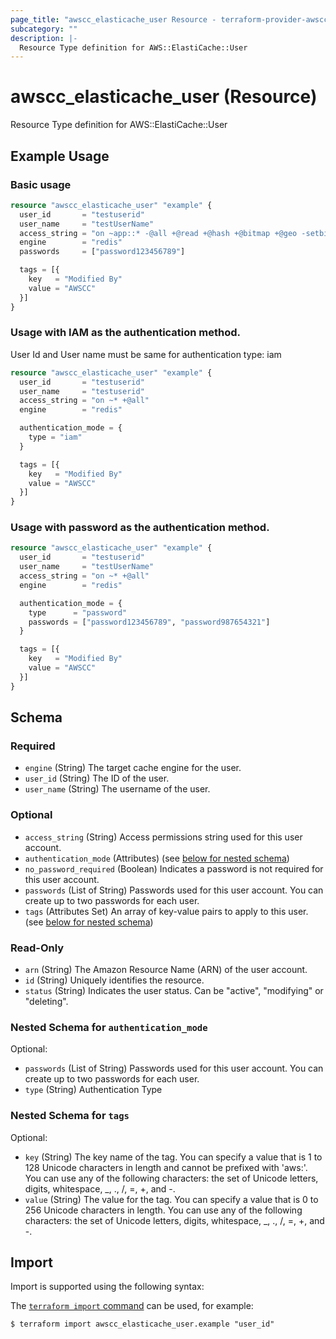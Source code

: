 ```yaml
---
page_title: "awscc_elasticache_user Resource - terraform-provider-awscc"
subcategory: ""
description: |-
  Resource Type definition for AWS::ElastiCache::User
---
```


# awscc_elasticache_user (Resource)

Resource Type definition for AWS::ElastiCache::User

## Example Usage

### Basic usage

```terraform
resource "awscc_elasticache_user" "example" {
  user_id       = "testuserid"
  user_name     = "testUserName"
  access_string = "on ~app::* -@all +@read +@hash +@bitmap +@geo -setbit -bitfield -hset -hsetnx -hmset -hincrby -hincrbyfloat -hdel -bitop -geoadd -georadius -georadiusbymember"
  engine        = "redis"
  passwords     = ["password123456789"]

  tags = [{
    key   = "Modified By"
    value = "AWSCC"
  }]
}
```

### Usage with IAM as the authentication method.
 User Id and User name must be same for authentication type: iam

```terraform
resource "awscc_elasticache_user" "example" {
  user_id       = "testuserid"
  user_name     = "testuserid"
  access_string = "on ~* +@all"
  engine        = "redis"

  authentication_mode = {
    type = "iam"
  }

  tags = [{
    key   = "Modified By"
    value = "AWSCC"
  }]
}
```

### Usage with password as the authentication method.

```terraform
resource "awscc_elasticache_user" "example" {
  user_id       = "testuserid"
  user_name     = "testUserName"
  access_string = "on ~* +@all"
  engine        = "redis"

  authentication_mode = {
    type      = "password"
    passwords = ["password123456789", "password987654321"]
  }

  tags = [{
    key   = "Modified By"
    value = "AWSCC"
  }]
}
```

<!-- schema generated by tfplugindocs -->
## Schema

### Required

- `engine` (String) The target cache engine for the user.
- `user_id` (String) The ID of the user.
- `user_name` (String) The username of the user.

### Optional

- `access_string` (String) Access permissions string used for this user account.
- `authentication_mode` (Attributes) (see [below for nested schema](#nestedatt--authentication_mode))
- `no_password_required` (Boolean) Indicates a password is not required for this user account.
- `passwords` (List of String) Passwords used for this user account. You can create up to two passwords for each user.
- `tags` (Attributes Set) An array of key-value pairs to apply to this user. (see [below for nested schema](#nestedatt--tags))

### Read-Only

- `arn` (String) The Amazon Resource Name (ARN) of the user account.
- `id` (String) Uniquely identifies the resource.
- `status` (String) Indicates the user status. Can be "active", "modifying" or "deleting".

<a id="nestedatt--authentication_mode"></a>
### Nested Schema for `authentication_mode`

Optional:

- `passwords` (List of String) Passwords used for this user account. You can create up to two passwords for each user.
- `type` (String) Authentication Type


<a id="nestedatt--tags"></a>
### Nested Schema for `tags`

Optional:

- `key` (String) The key name of the tag. You can specify a value that is 1 to 128 Unicode characters in length and cannot be prefixed with 'aws:'. You can use any of the following characters: the set of Unicode letters, digits, whitespace, _, ., /, =, +, and -.
- `value` (String) The value for the tag. You can specify a value that is 0 to 256 Unicode characters in length. You can use any of the following characters: the set of Unicode letters, digits, whitespace, _, ., /, =, +, and -.

## Import

Import is supported using the following syntax:

The [`terraform import` command](https://developer.hashicorp.com/terraform/cli/commands/import) can be used, for example:

```shell
$ terraform import awscc_elasticache_user.example "user_id"
```